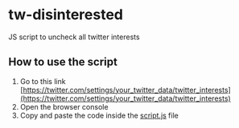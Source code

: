 # tw-disinterested
JS script to uncheck all twitter interests

## How to use the script
1. Go to this link [https://twitter.com/settings/your_twitter_data/twitter_interests](https://twitter.com/settings/your_twitter_data/twitter_interests)
2. Open the browser console
3. Copy and paste the code inside the [script.js](/script.js) file
